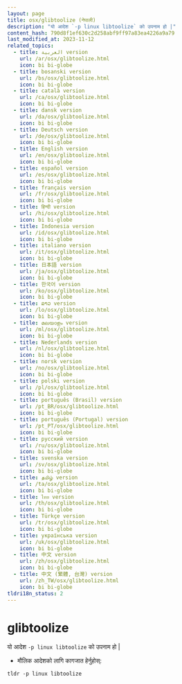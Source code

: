 ```yaml
---
layout: page
title: osx/glibtoolize (नेपाली)
description: "यो आदेश `-p linux libtoolize` को उपनाम हो |"
content_hash: 790d8f1ef630c2d258abf9ff97a83ea4226a9a79
last_modified_at: 2023-11-12
related_topics:
  - title: العربية version
    url: /ar/osx/glibtoolize.html
    icon: bi bi-globe
  - title: bosanski version
    url: /bs/osx/glibtoolize.html
    icon: bi bi-globe
  - title: català version
    url: /ca/osx/glibtoolize.html
    icon: bi bi-globe
  - title: dansk version
    url: /da/osx/glibtoolize.html
    icon: bi bi-globe
  - title: Deutsch version
    url: /de/osx/glibtoolize.html
    icon: bi bi-globe
  - title: English version
    url: /en/osx/glibtoolize.html
    icon: bi bi-globe
  - title: español version
    url: /es/osx/glibtoolize.html
    icon: bi bi-globe
  - title: français version
    url: /fr/osx/glibtoolize.html
    icon: bi bi-globe
  - title: हिन्दी version
    url: /hi/osx/glibtoolize.html
    icon: bi bi-globe
  - title: Indonesia version
    url: /id/osx/glibtoolize.html
    icon: bi bi-globe
  - title: italiano version
    url: /it/osx/glibtoolize.html
    icon: bi bi-globe
  - title: 日本語 version
    url: /ja/osx/glibtoolize.html
    icon: bi bi-globe
  - title: 한국어 version
    url: /ko/osx/glibtoolize.html
    icon: bi bi-globe
  - title: ລາວ version
    url: /lo/osx/glibtoolize.html
    icon: bi bi-globe
  - title: മലയാളം version
    url: /ml/osx/glibtoolize.html
    icon: bi bi-globe
  - title: Nederlands version
    url: /nl/osx/glibtoolize.html
    icon: bi bi-globe
  - title: norsk version
    url: /no/osx/glibtoolize.html
    icon: bi bi-globe
  - title: polski version
    url: /pl/osx/glibtoolize.html
    icon: bi bi-globe
  - title: português (Brasil) version
    url: /pt_BR/osx/glibtoolize.html
    icon: bi bi-globe
  - title: português (Portugal) version
    url: /pt_PT/osx/glibtoolize.html
    icon: bi bi-globe
  - title: русский version
    url: /ru/osx/glibtoolize.html
    icon: bi bi-globe
  - title: svenska version
    url: /sv/osx/glibtoolize.html
    icon: bi bi-globe
  - title: தமிழ் version
    url: /ta/osx/glibtoolize.html
    icon: bi bi-globe
  - title: ไทย version
    url: /th/osx/glibtoolize.html
    icon: bi bi-globe
  - title: Türkçe version
    url: /tr/osx/glibtoolize.html
    icon: bi bi-globe
  - title: українська version
    url: /uk/osx/glibtoolize.html
    icon: bi bi-globe
  - title: 中文 version
    url: /zh/osx/glibtoolize.html
    icon: bi bi-globe
  - title: 中文 (繁體, 台灣) version
    url: /zh_TW/osx/glibtoolize.html
    icon: bi bi-globe
tldri18n_status: 2
---
```

# glibtoolize

यो आदेश `-p linux libtoolize` को उपनाम हो |

- मौलिक आदेशको लागि कागजात हेर्नुहोस्:

`tldr -p linux libtoolize`
